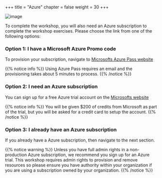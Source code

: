 +++
title = "Azure"
chapter = false
weight = 30
+++

![image](/images/jess.png)

To complete the workshop, you will also need an Azure subscription to complete the workshop exercises. Please choose the link from one of the following options:

### Option 1: I have a Microsoft Azure Promo code

To provision your subscription, navigate to [Microsofts Azure Pass website](https://www.microsoftazurepass.com/)

{{% notice info %}}
Using Azure Pass requires an email and the provisioning takes about 5 minutes to process.
{{% /notice %}}

### Option 2: I need an Azure subscription

You can sign up for a free Azure trial account on the [Microsofts website](https://azure.microsoft.com/en-us/free/)

{{% notice info %}}
You will be given $200 of credits from Microsoft as part of the trial, but you will be asked for a credit card to setup the account.
{{% /notice %}}

### Option 3: I already have an Azure subscription

If you already have a Azure subscription, then navigate to the next section.

{{% notice warning %}}
Unless you have full admin rights in a non-production Azure subscription, we recommend you sign up for an Azure trial. This workshop requires admin rights to provision and remove resources so please ensure you have authority within your organization if you are using a subscription owned by your organization.
{{% /notice %}}